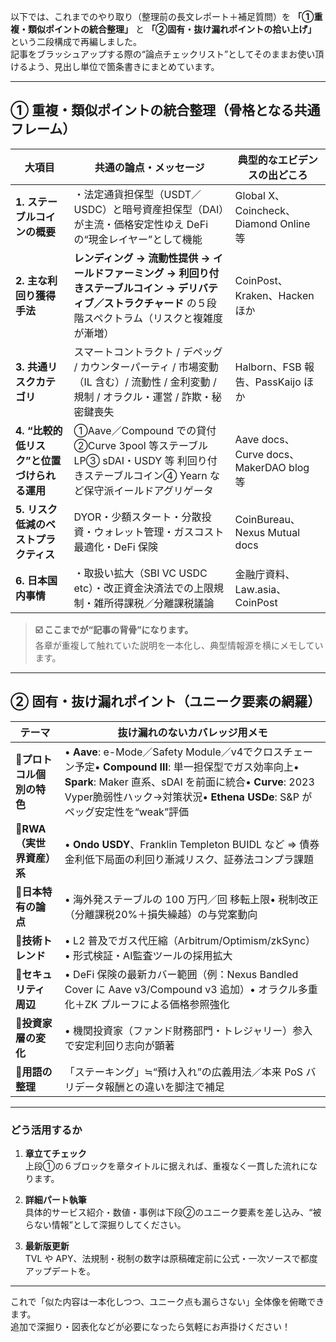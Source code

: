 以下では、これまでのやり取り（整理前の長文レポート＋補足質問）を **「①重複・類似ポイントの統合整理」** と **「②固有・抜け漏れポイントの拾い上げ」** という二段構成で再編しました。  
記事をブラッシュアップする際の“論点チェックリスト”としてそのままお使い頂けるよう、見出し単位で箇条書きにまとめています。

---

## ① 重複・類似ポイントの統合整理（骨格となる共通フレーム）

|大項目|共通の論点・メッセージ|典型的なエビデンスの出どころ|
|---|---|---|
|**1. ステーブルコインの概要**|・法定通貨担保型（USDT／USDC）と暗号資産担保型（DAI）が主流・価格安定性ゆえ DeFi の“現金レイヤー”として機能|Global X、Coincheck、Diamond Online 等|
|**2. 主な利回り獲得手法**|**レンディング → 流動性提供 → イールドファーミング → 利回り付きステーブルコイン → デリバティブ／ストラクチャード** の５段階スペクトラム（リスクと複雑度が漸増）|CoinPost、Kraken、Hacken ほか|
|**3. 共通リスクカテゴリ**|スマートコントラクト / デペッグ / カウンターパーティ / 市場変動（IL 含む）/ 流動性 / 金利変動 / 規制 / オラクル・運営 / 詐欺・秘密鍵喪失|Halborn、FSB 報告、PassKaijo ほか|
|**4. “比較的低リスク”と位置づけられる運用**|①Aave／Compound での貸付②Curve 3pool 等ステーブル LP③ sDAI・USDY 等 利回り付きステーブルコイン④ Yearn など保守派イールドアグリゲータ|Aave docs、Curve docs、MakerDAO blog 等|
|**5. リスク低減のベストプラクティス**|DYOR・少額スタート・分散投資・ウォレット管理・ガスコスト最適化・DeFi 保険|CoinBureau、Nexus Mutual docs|
|**6. 日本国内事情**|・取扱い拡大（SBI VC USDC etc）・改正資金決済法での上限規制・雑所得課税／分離課税議論|金融庁資料、Law.asia、CoinPost|

> **☑️ ここまでが“記事の背骨”になります。**  
> 各章が重複して触れていた説明を一本化し、典型情報源を横にメモしています。

---

## ② 固有・抜け漏れポイント（ユニーク要素の網羅）

|テーマ|抜け漏れのないカバレッジ用メモ|
|---|---|
|**🔸プロトコル個別の特色**|• **Aave**: e-Mode／Safety Module／v4でクロスチェーン予定• **Compound III**: 単一担保型でガス効率向上• **Spark**: Maker 直系、sDAI を前面に統合• **Curve**: 2023 Vyper脆弱性ハック→対策状況• **Ethena USDe**: S&P がペッグ安定性を“weak”評価|
|**🔸RWA（実世界資産）系**|• **Ondo USDY**、Franklin Templeton BUIDL など ⇒ 債券金利低下局面の利回り漸減リスク、証券法コンプラ課題|
|**🔸日本特有の論点**|• 海外発ステーブルの 100 万円／回 移転上限• 税制改正（分離課税20%＋損失繰越）の与党案動向|
|**🔸技術トレンド**|• L2 普及でガス代圧縮（Arbitrum/Optimism/zkSync）• 形式検証・AI監査ツールの採用拡大|
|**🔸セキュリティ周辺**|• DeFi 保険の最新カバー範囲（例：Nexus Bandled Cover に Aave v3/Compound v3 追加）• オラクル多重化＋ZK プルーフによる価格参照強化|
|**🔸投資家層の変化**|• 機関投資家（ファンド財務部門・トレジャリー）参入で安定利回り志向が顕著|
|**🔸用語の整理**|「ステーキング」≒“預け入れ”の広義用法／本来 PoS バリデータ報酬との違いを脚注で補足|

---

### どう活用するか

1. **章立てチェック**  
    上段①の６ブロックを章タイトルに据えれば、重複なく一貫した流れになります。
    
2. **詳細パート執筆**  
    具体的サービス紹介・数値・事例は下段②のユニーク要素を差し込み、“被らない情報”として深掘りしてください。
    
3. **最新版更新**  
    TVL や APY、法規制・税制の数字は原稿確定前に公式・一次ソースで都度アップデートを。
    

---

これで「似た内容は一本化しつつ、ユニーク点も漏らさない」全体像を俯瞰できます。  
追加で深掘り・図表化などが必要になったら気軽にお声掛けください！